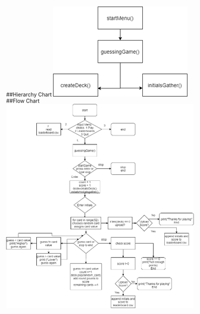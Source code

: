 ##Hierarchy Chart
![Hierarchy Chart](GrimmFinalHierarchyChart.png)
##Flow Chart
![Flow Chart](GrimmFinalFlowChart.png)